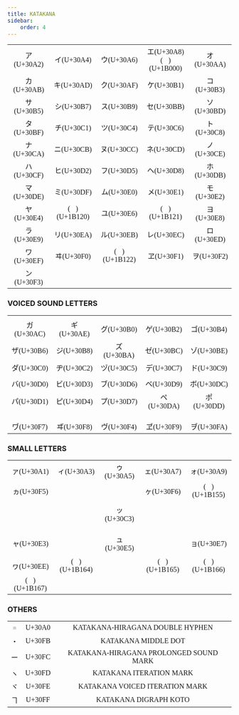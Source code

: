 ```yaml
---
title: KATAKANA
sidebar:
    order: 4
---
```


<link rel="preconnect" href="https://fonts.googleapis.com">
<link rel="preconnect" href="https://fonts.gstatic.com" crossorigin>
<link href="https://fonts.googleapis.com/css2?family=Noto+Serif+Hentaigana:wght@200..900&display=swap" rel="stylesheet">
<style>
.hentaigana {
  font-family: "Noto Serif Hentaigana", serif;
  font-optical-sizing: auto;
  font-style: normal;
}
td {
  font-family: serif;
  font-optical-sizing: auto;
  font-style: normal;
}
</style>

||||||
|:---:|:---:|:---:|:---:|:---:|
|&#x30A2;(U+30A2)|&#x30A4;(U+30A4)|&#x30A6;(U+30A6)|&#x30A8;(U+30A8)<br>(<span class="hentaigana">&#x1B000;</span>)(U+1B000)|&#x30AA;(U+30AA)|
|&#x30AB;(U+30AB)|&#x30AD;(U+30AD)|&#x30AF;(U+30AF)|&#x30B1;(U+30B1)|&#x30B3;(U+30B3)|
|&#x30B5;(U+30B5)|&#x30B7;(U+30B7)|&#x30B9;(U+30B9)|&#x30BB;(U+30BB)|&#x30BD;(U+30BD)|
|&#x30BF;(U+30BF)|&#x30C1;(U+30C1)|&#x30C4;(U+30C4)|&#x30C6;(U+30C6)|&#x30C8;(U+30C8)|
|&#x30CA;(U+30CA)|&#x30CB;(U+30CB)|&#x30CC;(U+30CC)|&#x30CD;(U+30CD)|&#x30CE;(U+30CE)|
|&#x30CF;(U+30CF)|&#x30D2;(U+30D2)|&#x30D5;(U+30D5)|&#x30D8;(U+30D8)|&#x30DB;(U+30DB)|
|&#x30DE;(U+30DE)|&#x30DF;(U+30DF)|&#x30E0;(U+30E0)|&#x30E1;(U+30E1)|&#x30E2;(U+30E2)|
|&#x30E4;(U+30E4)|(<span class="hentaigana">&#x1B120;</span>)(U+1B120)|&#x30E6;(U+30E6)|(<span class="hentaigana">&#x1B121;</span>)(U+1B121)|&#x30E8;(U+30E8)|
|&#x30E9;(U+30E9)|&#x30EA;(U+30EA)|&#x30EB;(U+30EB)|&#x30EC;(U+30EC)|&#x30ED;(U+30ED)|
|&#x30EF;(U+30EF)|&#x30F0;(U+30F0)|(<span class="hentaigana">&#x1B122;)</span>(U+1B122)|&#x30F1;(U+30F1)|&#x30F2;(U+30F2)|
|&#x30F3;(U+30F3)|||||

### VOICED SOUND LETTERS

||||||
|:---:|:---:|:---:|:---:|:---:|
||||||
|&#x30AC;(U+30AC)|&#x30AE;(U+30AE)|&#x30B0;(U+30B0)|&#x30B2;(U+30B2)|&#x30B4;(U+30B4)|
|&#x30B6;(U+30B6)|&#x30B8;(U+30B8)|&#x30BA;(U+30BA)|&#x30BC;(U+30BC)|&#x30BE;(U+30BE)|
|&#x30C0;(U+30C0)|&#x30C2;(U+30C2)|&#x30C5;(U+30C5)|&#x30C7;(U+30C7)|&#x30C9;(U+30C9)|
||||||
|&#x30D0;(U+30D0)|&#x30D3;(U+30D3)|&#x30D6;(U+30D6)|&#x30D9;(U+30D9)|&#x30DC;(U+30DC)|
|&#x30D1;(U+30D1)|&#x30D4;(U+30D4)|&#x30D7;(U+30D7)|&#x30DA;(U+30DA)|&#x30DD;(U+30DD)|
||||||
||||||
||||||
|&#x30F7;(U+30F7)|&#x30F8;(U+30F8)|&#x30F4;(U+30F4)|&#x30F9;(U+30F9)|&#x30FA;(U+30FA)|


### SMALL LETTERS

||||||
|:---:|:---:|:---:|:---:|:---:|
|&#x30A1;(U+30A1)|&#x30A3;(U+30A3)|&#x30A5;(U+30A5)|&#x30A7;(U+30A7)|&#x30A9;(U+30A9)|
|&#x30F5;(U+30F5)|||&#x30F6;(U+30F6)|(&#x1B155;)(U+1B155)|
||||||
|||&#x30C3;(U+30C3)|||
||||||
||||||
||||||
|&#x30E3;(U+30E3)||&#x30E5;(U+30E5)||&#x30E7;(U+30E7)|
||||||
|&#x30EE;(U+30EE)|(&#x1B164;)(U+1B164)||(&#x1B165;)(U+1B165)|(&#x1B166;)(U+1B166)|
|(&#x1B167;)(U+1B167)|||||

### OTHERS

||||
|:---:|:---:|:---:|
|&#x30A0;|U+30A0|KATAKANA-HIRAGANA DOUBLE HYPHEN|
|&#x30FB;|U+30FB|KATAKANA MIDDLE DOT|
|&#x30FC;|U+30FC|KATAKANA-HIRAGANA PROLONGED SOUND MARK|
|&#x30FD;|U+30FD|KATAKANA ITERATION MARK|
|&#x30FE;|U+30FE|KATAKANA VOICED ITERATION MARK|
|&#x30FF;|U+30FF|KATAKANA DIGRAPH KOTO|
